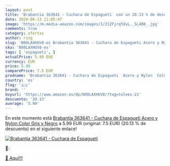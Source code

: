 ```yaml
---
layout: post
title: 'Brabantia 363641 - Cuchara de Espagueti  con un 20.13 % de descuento'
date: 2020-06-13 11:05:47
image: 'https://m.media-amazon.com/images/I/21ZFjrqTdvL._SL400_.jpg'
comments: true
category: ofertas
author: ring
slug: 'B00LAXHUV8-es Brabantia 363641 - Cuchara de Espagueti Acero y Nylon...'
sku: 'B00LAXHUV8-es'
tags: [ 'espagueti', ]
actualPrice: 5.99 EUR
currency: EUR
price: 5.99
comparePrice: 7.5 EUR
prodname: 'Brabantia 363641 - Cuchara de Espagueti  Acero y Nylon  Color Gris y Negro'
country: 'es'
flag: '🇪🇸'
brand: ''
buyurl: 'https://www.amazon.es/dp/B00LAXHUV8/?tag=tolees-21'
descuento: '20.13'
average: '5.99'
---
```


En este momento está [Brabantia 363641 - Cuchara de Espagueti  Acero y Nylon  Color Gris y Negro](https://www.amazon.es/dp/B00LAXHUV8/?tag=tolees-21) a 5.99 EUR (original: 7.5 EUR) (20.13 %  de descuento) en el siguiente enlace!

[![Brabantia 363641 - Cuchara de Espagueti ](https://m.media-amazon.com/images/I/21ZFjrqTdvL._SL400_.jpg)](https://www.amazon.es/dp/B00LAXHUV8/?tag=tolees-21)

🔎:


[🛒 Aquí!!!](https://www.amazon.es/dp/B00LAXHUV8/?tag=tolees-21)

